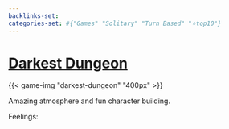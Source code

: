 ```yaml
---
backlinks-set: 
categories-set: #{"Games" "Solitary" "Turn Based" "⭐top10"}
---
```

# [Darkest Dungeon](https://en.wikipedia.org/wiki/Darkest_Dungeon)

{{< game-img "darkest-dungeon" "400px" >}}

Amazing atmosphere and fun character building.

Feelings: